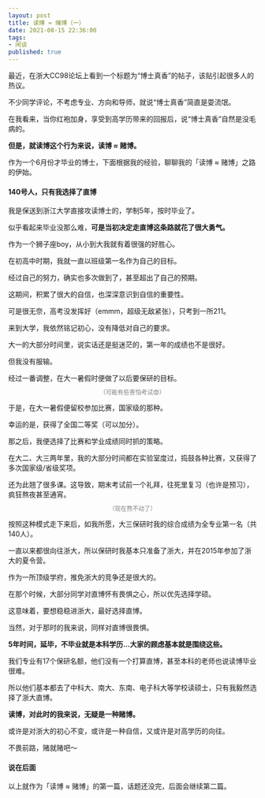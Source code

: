 ```yaml
---
layout: post
title: 读博 ≈ 赌博（一）
date: 2021-08-15 22:36:00
tags: 
- 闲谈
published: true
---
```






最近，在浙大CC98论坛上看到一个标题为“博士真香”的帖子，该贴引起很多人的热议。

不少同学评论，不考虑专业、方向和导师，就说“博士真香”简直是耍流氓。

在我看来，当你红袍加身，享受到高学历带来的回报后，说“博士真香”自然是没毛病的。



**但是，就读博这个行为来说，读博 ≈ 赌博。**

作为一个6月份才毕业的博士，下面根据我的经验，聊聊我的「读博 ≈ 赌博」之路的伊始。

#### 140号人，只有我选择了直博

我是保送到浙江大学直接攻读博士的，学制5年，按时毕业了。

似乎看起来毕业没那么难，**可是当初决定走直博这条路就花了很大勇气。**

作为一个狮子座boy，从小到大我就有着很强的好胜心。

在初高中时期，我就一直以班级第一名作为自己的目标。


经过自己的努力，确实也多次做到了，甚至超出了自己的预期。

这期间，积累了很大的自信，也深深意识到自信的重要性。

可是很无奈，高考没发挥好（emmm，超级无敌紧张），只考到一所211。

来到大学，我依然铭记初心，没有降低对自己的要求。

大一的大部分时间里，说实话还是挺迷茫的，第一年的成绩也不是很好。

但我没有服输。

经过一番调整，在大一暑假时便做了以后要保研的目标。

<span style="line-height:1;padding:0px 20px;font-size:12px;display:block;text-align:center;color:gray;">（可能有些害怕考试😨）</span>

于是，在大一暑假便留校参加比赛，国家级的那种。

幸运的是，获得了全国二等奖（可以加分）。

那之后，我便选择了比赛和学业成绩同时抓的策略。

在大二、大三两年里，我的大部分时间都在实验室度过，捣鼓各种比赛，又获得了多次国家级/省级奖项。

还为此翘了很多课。这导致，期末考试前一个礼拜，往死里复习（也许是预习），疯狂熬夜甚至通宵。

<span style="line-height:1;padding:0px 20px;font-size:12px;display:block;text-align:center;color:gray;">（现在熬不动了）</span>

按照这种模式走下来后，如我所愿，大三保研时我的综合成绩为全专业第一名（共140人）。

一直以来都很向往浙大，所以保研时我基本只准备了浙大，并在2015年参加了浙大的夏令营。



作为一所顶级学府，推免浙大的竞争还是很大的。

在那个时候，大部分同学对直博怀有畏惧之心，所以优先选择学硕。

这意味着，要想稳稳进浙大，最好选择直博。

当然，对于那时的我来说，同样对直博很畏惧。

**5年时间，延毕，不毕业就是本科学历...大家的顾虑基本就是围绕这些。**

我们专业有17个保研名额，他们没有一个打算直博，甚至本科的老师也说读博毕业很难。

所以他们基本都去了中科大、南大、东南、电子科大等学校读硕士，只有我毅然选择了浙大直博。



**读博，对此时的我来说，无疑是一种赌博。**

或许是对浙大的初心不变，或许是一种自信，又或许是对高学历的向往。

不畏前路，赌就赌吧～

#### 说在后面

以上就作为「读博 ≈ 赌博」的第一篇，话题还没完，后面会继续第二篇。